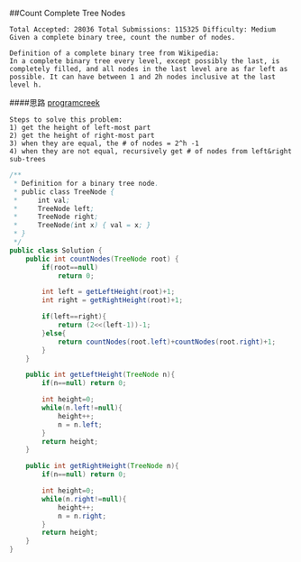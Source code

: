 ##Count Complete Tree Nodes

	Total Accepted: 28036 Total Submissions: 115325 Difficulty: Medium
	Given a complete binary tree, count the number of nodes.

	Definition of a complete binary tree from Wikipedia:
	In a complete binary tree every level, except possibly the last, is completely filled, and all nodes in the last level are as far left as possible. It can have between 1 and 2h nodes inclusive at the last level h.
####思路
[programcreek](http://www.programcreek.com/2014/06/leetcode-count-complete-tree-nodes-java/)

	Steps to solve this problem:
	1) get the height of left-most part
	2) get the height of right-most part
	3) when they are equal, the # of nodes = 2^h -1
	4) when they are not equal, recursively get # of nodes from left&right sub-trees

```java
/**
 * Definition for a binary tree node.
 * public class TreeNode {
 *     int val;
 *     TreeNode left;
 *     TreeNode right;
 *     TreeNode(int x) { val = x; }
 * }
 */
public class Solution {
    public int countNodes(TreeNode root) {
        if(root==null)
            return 0;

        int left = getLeftHeight(root)+1;
        int right = getRightHeight(root)+1;

        if(left==right){
            return (2<<(left-1))-1;
        }else{
            return countNodes(root.left)+countNodes(root.right)+1;
        }
    }

    public int getLeftHeight(TreeNode n){
        if(n==null) return 0;

        int height=0;
        while(n.left!=null){
            height++;
            n = n.left;
        }
        return height;
    }

    public int getRightHeight(TreeNode n){
        if(n==null) return 0;

        int height=0;
        while(n.right!=null){
            height++;
            n = n.right;
        }
        return height;
    }
}
```
